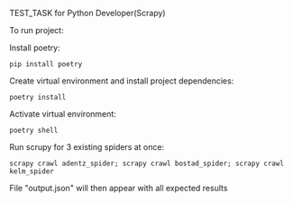 TEST_TASK for Python Developer(Scrapy)

To run project:

Install poetry:

    pip install poetry

Create virtual environment and install project dependencies:

    poetry install

Activate virtual environment:

    poetry shell

Run scrupy for 3 existing spiders at once:

    scrapy crawl adentz_spider; scrapy crawl bostad_spider; scrapy crawl kelm_spider

File "output.json" will then appear with all expected results


